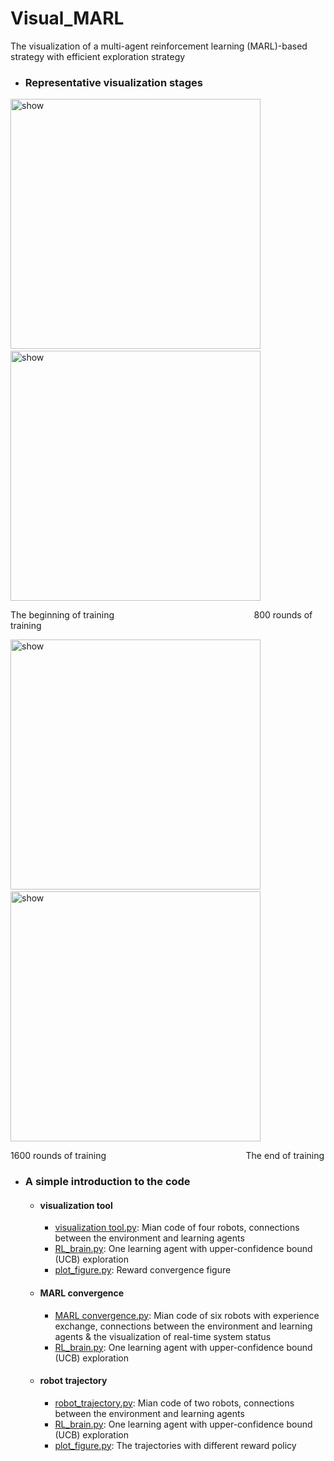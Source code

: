 # Visual_MARL
The visualization of a multi-agent reinforcement learning (MARL)-based strategy with efficient exploration strategy

+ ### Representative visualization stages

<img src="https://github.com/lry-bupt/Visual_MARL/blob/main/visualization%20tool/result/demo2.gif" alt="show" height="400" width="400" />  &ensp; <img src="https://github.com/lry-bupt/Visual_MARL/blob/main/visualization%20tool/result/demo3.gif" alt="show" height="400" width="400" />

The beginning of training  &emsp; &emsp;&emsp;&emsp;&emsp; &emsp;&emsp;&emsp; &emsp; &emsp;&emsp;&emsp;&emsp; &emsp;  800 rounds of training

<img src="https://github.com/lry-bupt/Visual_MARL/blob/main/visualization%20tool/result/demo4.gif" alt="show" height="400" width="400" />  &ensp;  <img src="https://github.com/lry-bupt/Visual_MARL/blob/main/visualization%20tool/result/demo1.gif" alt="show" height="400" width="400" />

 1600 rounds of training   &emsp; &emsp;&emsp;&emsp; &emsp; &emsp;&emsp;&emsp;&emsp; &emsp;&emsp;&emsp;&emsp; &emsp;   The end of training  
 
 
+ ### A simple introduction to the code
    + #### visualization tool
      + [visualization tool.py](https://github.com/lry-bupt/Visual_MARL/blob/main/MARL%20convergence/MARL%20convergence.py): Mian code of four robots, connections between the environment and learning agents
      + [RL_brain.py](https://github.com/lry-bupt/Visual_MARL/blob/main/MARL%20convergence/RL_brain.py): One learning agent with upper-confidence bound (UCB) exploration
      + [plot_figure.py](https://github.com/lry-bupt/Visual_MARL/blob/main/MARL%20convergence/plot_figure.py): Reward convergence figure

    + #### MARL convergence
      + [MARL convergence.py](https://github.com/lry-bupt/Visual_MARL/tree/main/visualization%20tool): Mian code of six robots with experience exchange, connections between the environment and learning agents & the visualization of real-time system status
      + [RL_brain.py](https://github.com/lry-bupt/Visual_MARL/blob/main/visualization%20tool/RL_brain.py): One learning agent with upper-confidence bound (UCB) exploration

    + #### robot trajectory
      + [robot_trajectory.py](https://github.com/lry-bupt/Visual_MARL/blob/main/robot%20trajectory/robot%20trajectory.py): Mian code of two robots, connections between the environment and learning agents
      + [RL_brain.py](https://github.com/lry-bupt/Visual_MARL/blob/main/robot%20trajectory/RL_brain.py): One learning agent with upper-confidence bound (UCB) exploration
      + [plot_figure.py](https://github.com/lry-bupt/Visual_MARL/blob/main/robot%20trajectory/plot_figure.py): The trajectories with different reward policy
